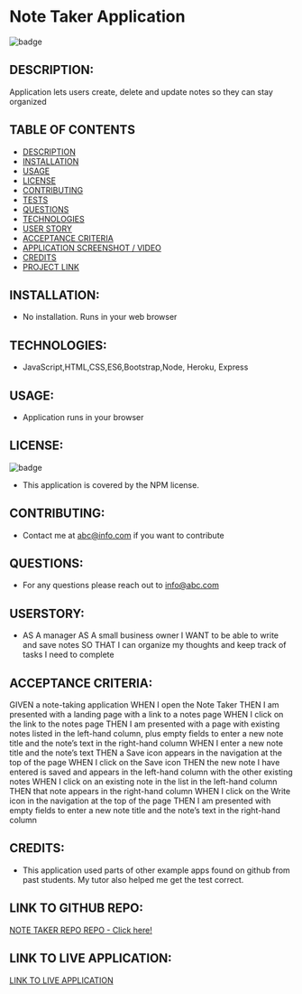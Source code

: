 
# Note Taker Application
![badge](https://img.shields.io/badge/license-NPM-brightgreen)

## DESCRIPTION:<a name="description"></a>
Application lets users create, delete and update notes so they can stay organized

## TABLE OF CONTENTS
- [DESCRIPTION](#description)
- [INSTALLATION](#installation)
- [USAGE](#usage)
- [LICENSE](#license)
- [CONTRIBUTING](#contributing)
- [TESTS](#tests)
- [QUESTIONS](#questions)
- [TECHNOLOGIES](#technologies)
- [USER STORY](#userstory)
- [ACCEPTANCE CRITERIA](#acceptance)
- [APPLICATION SCREENSHOT / VIDEO](#screenshot)
- [CREDITS](#credits)
- [PROJECT LINK](#repo)

## INSTALLATION:<a name="installation"></a>
* No installation.  Runs in your web browser 

## TECHNOLOGIES:<a name="technologies"></a>
* JavaScript,HTML,CSS,ES6,Bootstrap,Node, Heroku, Express

## USAGE:<a name="usage"></a>
* Application runs in your browser

## LICENSE:<a name="license"></a>
![badge](https://img.shields.io/badge/license-NPM-brightgreen)
<br />
* This application is covered by the NPM license. 

## CONTRIBUTING:<a name="contributing"></a>
* Contact me at abc@info.com if you want to contribute

## QUESTIONS:<a name="questions"></a>
* For any questions please reach out to info@abc.com

## USERSTORY:<a name="userstory"></a>
* AS A manager
AS A small business owner
I WANT to be able to write and save notes
SO THAT I can organize my thoughts and keep track of tasks I need to complete

## ACCEPTANCE CRITERIA:<a name="acceptance"></a>
GIVEN a note-taking application
WHEN I open the Note Taker
THEN I am presented with a landing page with a link to a notes page
WHEN I click on the link to the notes page
THEN I am presented with a page with existing notes listed in the left-hand column, plus empty fields to enter a new note title and the note’s text in the right-hand column
WHEN I enter a new note title and the note’s text
THEN a Save icon appears in the navigation at the top of the page
WHEN I click on the Save icon
THEN the new note I have entered is saved and appears in the left-hand column with the other existing notes
WHEN I click on an existing note in the list in the left-hand column
THEN that note appears in the right-hand column
WHEN I click on the Write icon in the navigation at the top of the page
THEN I am presented with empty fields to enter a new note title and the note’s text in the right-hand column
   
## CREDITS:<a name="credits"></a>
* This application used parts of other example apps found on github from past students.  My tutor also helped me get the test correct.

## LINK TO GITHUB REPO:<a name="repo"></a>
[NOTE TAKER REPO REPO - Click here!]( https://github.com/mcelhatton/note-taker)
  
## LINK TO LIVE APPLICATION:<a name="live site"></a>
[LINK TO LIVE APPLICATION]( https://protected-mesa-96591.herokuapp.com/ )